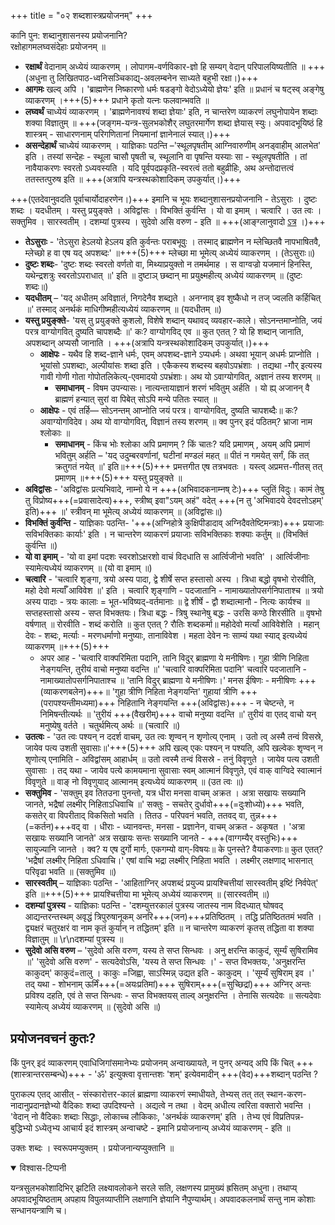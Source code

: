 +++
title = "०२ शब्दशास्त्रप्रयोजनम्"
+++

कानि पुन: शब्दानुशासनस्य प्रयोजनानि?  
रक्षोहागमलघ्वसंदेहाः प्रयोजनम् ॥  

- **रक्षार्थं** वेदानाम् अध्येयं व्याकरणम् । लोपागम-वर्णविकार-ज्ञो हि सम्यग् वेदान् परिपालयिष्यतीति ॥ +++(अधुना तु लिखितपाठ-ध्वनिसञ्चिकाद्य्-अवलम्बनेन साध्यते बहुभी रक्षा।)+++  
- **आगमः** खल्व् अपि । 'ब्राह्मणेन निष्कारणो धर्मः षडङ्गो वेदोऽध्येयो ज्ञेयः' इति ॥ प्रधानं च षट्स्व् अङ्गेषु व्याकरणम् ।+++(5)+++ प्रधाने कृतो यत्नः फलवान्भवति ॥
- **लघ्वर्थं** चाध्येयं व्याकरणम् । 'ब्राह्मणेनावश्यं शब्दा ज्ञेयाः' इति, न चान्तरेण व्याकरणं लघुनोपायेन शब्दाः शक्या विज्ञातुम् ॥ +++(जङ्गम-यन्त्र-सुलभकोशैर् लघुतरमार्गेण शब्दा ज्ञेयास् स्युः। अपवादभूयिष्ठं हि शास्त्रम् - साधारणनाम् परिगणितानां नियमानां ज्ञानेनालं स्यात्।)+++
- **असन्देहार्थं** चाध्येयं व्याकरणम् । याज्ञिकाः पठन्ति –'स्थूलपृषतीम् आग्निवारुणीम् अनड्वाहीम् आलभेत' इति । तस्यां सन्देहः - स्थूला चासौ पृषती च, स्थूलानि वा पृषन्ति यस्याः सा - स्थूलपृषतीति । तां नावैयाकरणः स्वरतो ऽध्यवस्यति । यदि पूर्वपदप्रकृति-स्वरत्वं ततो बहुव्रीहिः, अथ अन्तोदात्तत्वं ततस्तत्पुरुष इति ॥ +++(अत्रापि यन्त्रस्थकोशादिकम् उपकुर्यात्।)+++

+++(एतदेवानुवदति पूर्वाचार्योदाहरणेन।)+++ इमानि च भूयः शब्दानुशासनप्रयोजनानि - तेऽसुराः । दुष्टः शब्दः । यदधीतम् । यस्तु प्रयुङ्क्ते । अविद्वांसः । विभक्तिं कुर्वन्ति । यो वा इमाम् । चत्वारि । उत त्वः । सक्तुमिव । सारस्वतीम् । दशम्यां पुत्रस्य । सुदेवो असि वरुण - इति ॥ +++(आङ्ग्लानुवादो [ऽत्र](https://archive.org/details/LecturesOnPatanjalisVyakaranaMahabhashya1/page/n111/mode/2up) ।)+++

- **तेऽसुराः** - 'तेऽसुरा हेऽलयो हेऽलय इति कुर्वन्तः पराबभूवुः । तस्माद् ब्राह्मणेन न म्लेच्छितवै नापभाषितवै, म्लेच्छो ह वा एष यद् अपशब्दः' ॥+++(5)+++ म्लेच्छा मा भूमेत्य् अध्येयं व्याकरणम् । (तेऽसुराः॥)
- **दुष्टः शब्दः**- 'दुष्टः शब्दः स्वरतो वर्णतो वा, मिथ्याप्रयुक्तो न तमर्थमाह । स वाग्वज्रो यजमानं हिनस्ति, यथेन्द्रशत्रुः स्वरतोऽपराधात् ॥' इति ॥ दुष्टाञ् छब्दान् मा प्रयुक्ष्महीत्य् अध्येयं व्याकरणम् ॥ (दुष्टः शब्दः॥)
- **यदधीतम्** – 'यद् अधीतम् अविज्ञातं, निगदेनैव शब्द्यते । अनग्नाव् इव शुष्कैधो न तज् ज्वलति कर्हिचित् ॥' तस्माद् अनर्थकं माधिगीष्महीत्यध्येयं व्याकरणम् ॥ (यदधीतम् ॥)
- **यस्तु प्रयुङ्क्ते**- 'यस् तु प्रयुङ्क्ते कुशलो, विशेषे शब्दान् यथावद् व्यवहार-काले। सोऽनन्तमाप्नोति, जयं परत्र वाग्योगवित् दुष्यति चापशब्दैः ॥' कः? वाग्योगविद् एव ॥ कुत एतत् ? यो हि शब्दान् जानाति, अपशब्दान् अप्यसौ जानाति ।  +++(अत्रापि यन्त्रस्थकोशादिकम् उपकुर्यात्।)+++
  - **आक्षेपः** - यथैव हि शब्द-ज्ञाने धर्मः, एवम् अपशब्द-ज्ञाने ऽप्यधर्मः। अथवा भूयान् अधर्मः प्राप्नोति । भूयांसो ऽपशब्दाः, अल्पीयांसः शब्दा इति । एकैकस्य शब्दस्य बहवोऽपभ्रंशाः । तद्यथा -गौर् इत्यस्य गावी गोणी गोता गोपोतलिकेत्य्-एवमादयो ऽपभ्रंशाः। अथ यो ऽवाग्योगवित्, अज्ञानं तस्य शरणम् ॥
    - **समाधानम्** - विषम उपन्यासः। नात्यन्तायाज्ञानं शरणं भवितुम् अर्हति । यो ह्य् अजानन् वै ब्राह्मणं हन्यात् सुरां वा पिबेत् सोऽपि मन्ये पतितः स्यात् ॥
  - **आक्षेपः** - एवं तर्हि— सोऽनन्तम् आप्नोति जयं परत्र। वाग्योगवित्, दुष्यति चापशब्दैः॥ कः? अवाग्योगविदेव। अथ यो वाग्योगवित्, विज्ञानं तस्य शरणम् ॥ क्व पुनर् इदं पठितम्? भ्राजा नाम श्लोकाः ॥
    - **समाधानम्** - किंच भोः श्लोका अपि प्रमाणम् ? किं चातः? यदि प्रमाणम् , अयम् अपि प्रमाणं भवितुम् अर्हति – 'यद् उदुम्बरवर्णानां, घटीनां मण्डलं महत् ॥ पीतं न गमयेत् सर्गं, किं तत् क्रतुगतं नयेत् ॥' इति॥+++(5)+++ प्रमत्तगीत एष तत्रभवतः । यस्त्व् अप्रमत्त-गीतस् तत् प्रमाणम् ॥+++(5)+++ यस्तु प्रयुङ्क्ते ॥
- **अविद्वांसः** - 'अविद्वांसः प्रत्यभिवादे, नाम्नो ये न +++(अभिवादकनाम्नष् टेः)+++ प्लुतिं विदुः। कामं तेषु तु विप्रोष्य+++(=प्रवासादेत्य)+++, स्त्रीष्व् इवा"ऽयम् अहं" वदेत् +++(न तु 'अभिवादये देवदत्तोऽहम्' इति)+++ ॥' स्त्रीवन् मा भूमेत्य् अध्येयं व्याकरणम् ॥ (अविद्वांसः॥)
- **विभक्तिं कुर्वन्ति** - याज्ञिकाः पठन्ति- '+++(अग्निहोत्रे कुक्षिपीडादाव् अग्निदैवतेष्टिमन्त्राः)+++ प्रयाजाः सविभक्तिकाः कार्याः' इति । न चान्तरेण व्याकरणं प्रयाजाः सविभक्तिकाः शक्याः कर्तुम् ॥ (विभक्तिं कुर्वन्ति ॥)
- **यो वा इमाम्** - 'यो वा इमां पदशः स्वरशोऽक्षरशो वाचं विदधाति स आर्त्विजीनो भवति' । आर्त्विजीनाः स्यामेत्यध्येयं व्याकरणम् ॥ (यो वा इमाम् ॥)
- **चत्वारि** - 'चत्वारि शृङ्गा, त्रयो अस्य पादा, द्वे शीर्षे सप्त हस्तासो अस्य । त्रिधा बद्धो वृषभो रोरवीति, महो देवो मर्त्याँ आविवेश ॥' इति । चत्वारि शृङ्गाणि - पदजातानि - नामाख्यातोपसर्गनिपाताश्च ॥ त्रयो अस्य पादाः - त्रयः कालाः = भूत-भविष्यद्-वर्तमानाः ॥ द्वे शीर्षे - द्वौ शब्दात्मानौ - नित्यः कार्यश्च ॥ सप्तहस्तासो अस्य - सप्त विभक्तयः। त्रिधा बद्धः - त्रिषु स्थानेषु बद्धः - उरसि कण्ठे शिरसीति ॥ वृषभो वर्षणात् ॥ रोरवीति - शब्दं करोति ॥ कुत एतत् ? रौतिः शब्दकर्मा॥ महोदेवो मर्त्यां आविवेशेति । महान् देवः - शब्दः, मर्त्याः - मरणधर्माणो मनुष्याः, तानाविवेश । महता देवेन नः साम्यं यथा स्याद् इत्यध्येयं व्याकरणम् ॥+++(5)+++
  - अपर आह - 'चत्वारि वाक्परिमिता पदानि, तानि विदुर् ब्राह्मणा ये मनीषिणः। गुहा त्रीणि निहिता नेङ्गयन्ति, तुरीयं वाचो मनुष्या वदन्ति ॥' 'चत्वारि वाक्परिमिता पदानि' चत्वारि पदजातानि - नामाख्यातोपसर्गनिपाताश्च ॥ 'तानि विदुर् ब्राह्मणा ये मनीषिणः।' मनस ईषिणः - मनीषिणः +++(व्याकरणबलेन)+++॥ 'गुहा त्रीणि निहिता नेङ्गयन्ति' गुहायां त्रीणि +++(परापश्यन्तीमध्यमा)+++ निहितानि नेङ्गयन्ति +++(अविद्वांसः)+++ - न चेष्टन्ते, न निमिषन्तीत्यर्थः ॥ 'तुरीयं +++(वैखरीम्)+++ वाचो मनुष्या वदन्ति ॥' तुरीयं वा एतद् वाचो यन् मनुष्येषु वर्तते । चतुर्थमित्य् अर्थः ॥ (चत्वारि ॥)
- **उतत्वः** - 'उत त्वः पश्यन् न ददर्श वाचम्, उत त्वः शृण्वन् न शृणोत्य् एनाम् । उतो त्व् अस्मै तन्वं विसस्रे, जायेव पत्य उशती सुवासाः॥'+++(5)+++ अपि खल्व् एकः पश्यन् न पश्यति, अपि खल्वेकः शृण्वन् न शृणोत्य् एनामिति - अविद्वांसम् आहार्धम् ॥  उतो त्वस्मै तन्वं विसस्रे - तनुं विवृणुते । जायेव पत्य उशती सुवासाः । तद् यथा - जायेव पत्ये कामयमाना सुवासाः स्वम् आत्मानं विवृणुते, एवं वाक् वाग्विदे स्वात्मानं विवृणुते ॥ वाङ् नो विवृणुयाद् आत्मानम् इत्यध्येयं व्याकरणम् ॥ (उत त्वः ॥)
- **सक्तुमिव** - 'सक्तुम् इव तितउना पुनन्तो, यत्र धीरा मनसा वाचम् अक्रत । अत्रा सखायः सख्यानि जानते, भद्रैषां लक्ष्मीर् निहिताऽधिवाचि ॥' सक्तुः - सचतेर् दुर्धावो+++(=दुःशोध्यो)+++ भवति, कसतेर् वा विपरीताद् विकसितो भवति । तितउ - परिपवनं भवति, ततवद् वा, तुन्न+++(=कर्तन)+++वद् वा । धीराः -  ध्यानवन्तः, मनसा -  प्रज्ञानेन, वाचम् अक्रत - अकृषत ।  'अत्रा सखायः सख्यानि जानते' अत्र सखायः सन्तः सख्यानि जानते - +++(वाग्गम्यैर् वस्तुभिः)+++ सायुज्यानि जानते । क्व? य एष दुर्गो मार्गः, एकगम्यो वाग्-विषयः॥ के पुनस्ते? वैयाकरणाः॥ कुत एतत्? 'भद्रैषां लक्ष्मीर् निहिता ऽधिवाचि।' एषां वाचि भद्रा लक्ष्मीर् निहिता भवति । लक्ष्मीर् लक्षणाद् भासनात् परिवृढा भवति ॥ (सक्तुमिव ॥)
- **सारस्वतीम्** – याज्ञिकाः पठन्ति -  'आहिताग्निर् अपशब्दं प्रयुज्य प्रायश्चित्तीयां सारस्वतीम् इष्टिं निर्वपेत्' इति ॥+++(5)+++ प्रायश्चित्तीया मा भूमेत्य् अध्येयं व्याकरणम् ॥ (सारस्वतीम् ॥)
- **दशम्यां पुत्रस्य**  -  याज्ञिकाः पठन्ति - 'दशम्युत्तरकालं पुत्रस्य जातस्य नाम विदध्यात् घोषवद् आद्यन्तरन्तस्थम् अवृद्धं त्रिपुरुषानूकम् अनरि+++(जन)+++प्रतिष्ठितम् । तद्धि प्रतिष्ठिततमं भवति । द्व्यक्षरं चतुरक्षरं वा नाम कृतं कुर्यान् न तद्धितम्' इति ॥ न चान्तरेण व्याकरणं कृतस् तद्धिता वा शक्या विज्ञातुम् ॥ \r\nदशम्यां पुत्रस्य ॥
- **सुदेवो असि वरुण** – 'सुदेवो असि वरुण, यस्य ते सप्त सिन्धवः । अनु क्षरन्ति काकुदं, सूर्म्यं सुषिरामिव ॥' 'सुदेवो असि वरुण' - सत्यदेवोऽसि, 'यस्य ते सप्त सिन्धवः ।' - सप्त विभक्तयः, 'अनुक्षरन्ति काकुदम्' काकुदं=तालु । काकुः =जिह्वा, साऽस्मिन्न् उद्यत इति -  काकुदम् । 'सूर्म्यं सुषिराम् इव ।' तद् यथा - शोभनाम् ऊर्मिं+++(=अयःप्रतिमां)+++ सुषिराम्+++(=सुच्छिद्रां)+++ अग्निर् अन्तः प्रविश्य दहति, एवं ते सप्त सिन्धवः -  सप्त विभक्तयस् ताल्व् अनुक्षरन्ति । तेनासि सत्यदेवः ॥ सत्यदेवाः स्यामेत्य् अध्येयं व्याकरणम् ॥ (सुदेवो असि ॥)

## प्रयोजनवचनं कुतः?
किं पुनर् इदं व्याकरणम् एवाधिजिगांसमानेभ्यः प्रयोजनम् अन्वाख्यायते, न पुनर् अन्यद् अपि किं चित् +++(शास्त्रान्तरसम्बन्धे)+++ - 'ॐ' इत्युक्त्वा वृत्तान्तशः 'शम्' इत्येवमादीन् +++(वेद)+++शब्दान् पठन्ति ?

पुराकल्प एतद् आसीत् - संस्कारोत्तर-कालं ब्राह्मणा व्याकरणं स्माधीयते, तेभ्यस् तत् तत् स्थान-करण-नादानुप्रदानज्ञेभ्यो वैदिकाः शब्दा उपदिश्यन्ते । अद्यत्वे न तथा । वेदम् अधीत्य त्वरिता वक्तारो भवन्ति । 'वेदान् नो वैदिकाः शब्दाः सिद्धाः, लोकाच्च लौकिकाः, 'अनर्थकं व्याकरणम्' इति । तेभ्य एवं विप्रतिपन्न-बुद्धिभ्यो ऽध्येतृभ्य आचार्य इदं शास्त्रम् अन्वाचष्टे -  इमानि प्रयोजनान्य् अध्येयं व्याकरणम् - इति ॥

उक्तः शब्दः । स्वरूपमप्युक्तम् । प्रयोजनान्यप्युक्तानि ॥

<details open><summary>विश्वास-टिप्पनी</summary>

यन्त्रसुलभकोशादिभिर् झटिति लक्ष्यावलोकने सरले सति, लक्षणस्य प्रामुख्यं ह्रसितम् अधुना। तथाप्य् अपवादभूयिष्ठताम् अपहाय विपुलव्याप्तीनि लक्षणानि ज्ञेयानि नैपुण्यार्थम्। अपवादकलनार्थं सन्तु नाम कोशाः सन्धानयन्त्राणि च।
</details>

